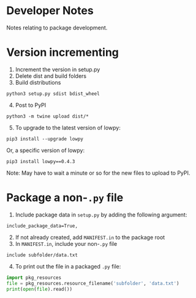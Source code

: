 # Developer Notes
Notes relating to package development.

# Version incrementing
1. Increment the version in setup.py
2. Delete dist and build folders
3. Build distributions
```
python3 setup.py sdist bdist_wheel
```
4. Post to PyPI
```
python3 -m twine upload dist/*
```
5. To upgrade to the latest version of lowpy:
```
pip3 install --upgrade lowpy
```
Or, a specific version of lowpy:
```
pip3 install lowpy==0.4.3
```
Note: May have to wait a minute or so for the new files to upload to PyPI.



# Package a non-``.py`` file
1. Include package data in ``setup.py`` by adding the following argument:
```
include_package_data=True,
```
2. If not already created, add ``MANIFEST.in`` to the package root
3. In ``MANIFEST.in``, include your non-``.py`` file
```
include subfolder/data.txt
```
4. To print out the file in a packaged ``.py`` file:
```python
import pkg_resources
file = pkg_resources.resource_filename('subfolder', 'data.txt')
print(open(file).read())
```